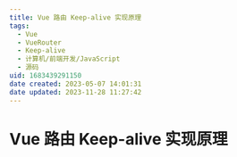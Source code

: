 ```yaml
---
title: Vue 路由 Keep-alive 实现原理
tags: 
  - Vue
  - VueRouter
  - Keep-alive
  - 计算机/前端开发/JavaScript
  - 源码
uid: 1683439291150
date created: 2023-05-07 14:01:31
date updated: 2023-11-28 11:27:42
---
```


# Vue 路由 Keep-alive 实现原理
